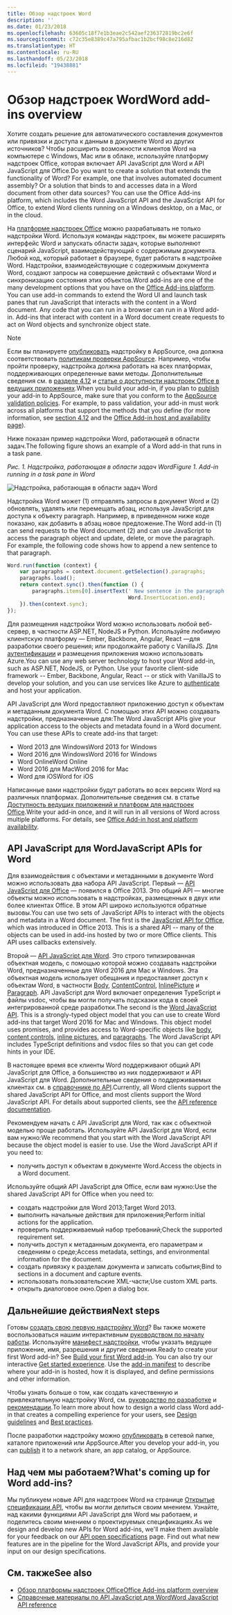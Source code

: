 ```yaml
---
title: Обзор надстроек Word
description: ''
ms.date: 01/23/2018
ms.openlocfilehash: 63605c18f7e1b3eae2c542aef236372819bc2e6f
ms.sourcegitcommit: c72c35e8389c47a795afbac1b2bcf98c8e216d82
ms.translationtype: HT
ms.contentlocale: ru-RU
ms.lasthandoff: 05/23/2018
ms.locfileid: "19438881"
---
```

# <a name="word-add-ins-overview"></a><span data-ttu-id="37794-102">Обзор надстроек Word</span><span class="sxs-lookup"><span data-stu-id="37794-102">Word add-ins overview</span></span>

<span data-ttu-id="37794-p101">Хотите создать решение для автоматического составления документов или привязки и доступа к данным в документе Word из других источников? Чтобы расширить возможности клиентов Word на компьютере с Windows, Mac или в облаке, используйте платформу надстроек Office, которая включает API JavaScript для Word и API JavaScript для Office.</span><span class="sxs-lookup"><span data-stu-id="37794-p101">Do you want to create a solution that extends the functionality of Word? For example, one that involves automated document assembly? Or a solution that binds to and accesses data in a Word document from other data sources? You can use the Office Add-ins platform, which includes the Word JavaScript API and the JavaScript API for Office, to extend Word clients running on a Windows desktop, on a Mac, or in the cloud.</span></span>

<span data-ttu-id="37794-p102">На [платформе надстроек Office](../overview/office-add-ins.md) можно разрабатывать не только надстройки Word. Используя команды надстроек, вы можете расширять интерфейс Word и запускать области задач, которые выполняют сценарий JavaScript, взаимодействующий с содержимым документа. Любой код, который работает в браузере, будет работать в надстройке Word. Надстройки, взаимодействующие с содержимым документа Word, создают запросы на совершение действий с объектами Word и синхронизацию состояния этих объектов.</span><span class="sxs-lookup"><span data-stu-id="37794-p102">Word add-ins are one of the many development options that you have on the [Office Add-ins platform](../overview/office-add-ins.md). You can use add-in commands to extend the Word UI and launch task panes that run JavaScript that interacts with the content in a Word document. Any code that you can run in a browser can run in a Word add-in. Add-ins that interact with content in a Word document create requests to act on Word objects and synchronize object state.</span></span> 

> [!NOTE]
> <span data-ttu-id="37794-p103">Если вы планируете [опубликовать](../publish/publish.md) надстройку в AppSource, она должна соответствовать [политикам проверки AppSource](https://docs.microsoft.com/en-us/office/dev/store/validation-policies). Например, чтобы пройти проверку, надстройка должна работать на всех платформах, поддерживающих определенные вами методы. Дополнительные сведения см. в [разделе 4.12](https://docs.microsoft.com/en-us/office/dev/store/validation-policies#4-apps-and-add-ins-behave-predictably) и [статье о доступности надстроек Office в ведущих приложениях](../overview/office-add-in-availability.md).</span><span class="sxs-lookup"><span data-stu-id="37794-p103">When you build your add-in, if you plan to [publish](../publish/publish.md) your add-in to AppSource, make sure that you conform to the [AppSource validation policies](https://docs.microsoft.com/en-us/office/dev/store/validation-policies). For example, to pass validation, your add-in must work across all platforms that support the methods that you define (for more information, see [section 4.12](https://docs.microsoft.com/en-us/office/dev/store/validation-policies#4-apps-and-add-ins-behave-predictably) and the [Office Add-in host and availability page](../overview/office-add-in-availability.md)).</span></span>

<span data-ttu-id="37794-113">Ниже показан пример надстройки Word, работающей в области задач.</span><span class="sxs-lookup"><span data-stu-id="37794-113">The following figure shows an example of a Word add-in that runs in a task pane.</span></span>

<span data-ttu-id="37794-114">*Рис. 1. Надстройка, работающая в области задач Word*</span><span class="sxs-lookup"><span data-stu-id="37794-114">*Figure 1. Add-in running in a task pane in Word*</span></span>

![Надстройка, работающая в области задач Word](../images/word-add-in-show-host-client.png)

<span data-ttu-id="37794-p104">Надстройка Word может (1) отправлять запросы в документ Word и (2) обновлять, удалять или перемещать абзац, используя JavaScript для доступа к объекту paragraph. Например, в приведенном ниже коде показано, как добавить в абзац новое предложение.</span><span class="sxs-lookup"><span data-stu-id="37794-p104">The Word add-in (1) can send requests to the Word document (2) and can use JavaScript to access the paragraph object and update, delete, or move the paragraph. For example, the following code shows how to append a new sentence to that paragraph.</span></span>

```js
Word.run(function (context) {
    var paragraphs = context.document.getSelection().paragraphs;
    paragraphs.load();
    return context.sync().then(function () {
        paragraphs.items[0].insertText(' New sentence in the paragraph.',
                                       Word.InsertLocation.end);
    }).then(context.sync);
});

```

<span data-ttu-id="37794-p105">Для размещения надстройки Word можно использовать любой веб-сервер, в частности ASP.NET, NodeJS и Python. Используйте любимую клиентскую платформу — Ember, Backbone, Angular, React —для разработки своего решения; или продолжайте работу с VanillaJS. Для [аутентификации](../develop/use-the-oauth-authorization-framework-in-an-office-add-in.md) и размещения приложения можно использовать Azure.</span><span class="sxs-lookup"><span data-stu-id="37794-p105">You can use any web server technology to host your Word add-in, such as ASP.NET, NodeJS, or Python. Use your favorite client-side framework -- Ember, Backbone, Angular, React -- or stick with VanillaJS to develop your solution, and you can use services like Azure to [authenticate](../develop/use-the-oauth-authorization-framework-in-an-office-add-in.md) and host your application.</span></span>

<span data-ttu-id="37794-p106">API JavaScript для Word предоставляют приложению доступ к объектам и метаданным документа Word. С помощью этих API можно создавать надстройки, предназначенные для:</span><span class="sxs-lookup"><span data-stu-id="37794-p106">The Word JavaScript APIs give your application access to the objects and metadata found in a Word document. You can use these APIs to create add-ins that target:</span></span>

* <span data-ttu-id="37794-122">Word 2013 для Windows</span><span class="sxs-lookup"><span data-stu-id="37794-122">Word 2013 for Windows</span></span>
* <span data-ttu-id="37794-123">Word 2016 для Windows</span><span class="sxs-lookup"><span data-stu-id="37794-123">Word 2016 for Windows</span></span>
* <span data-ttu-id="37794-124">Word Online</span><span class="sxs-lookup"><span data-stu-id="37794-124">Word Online</span></span>
* <span data-ttu-id="37794-125">Word 2016 для Mac</span><span class="sxs-lookup"><span data-stu-id="37794-125">Word 2016 for Mac</span></span>
* <span data-ttu-id="37794-126">Word для iOS</span><span class="sxs-lookup"><span data-stu-id="37794-126">Word for iOS</span></span>

<span data-ttu-id="37794-p107">Написанные вами надстройки будут работать во всех версиях Word на различных платформах. Дополнительные сведения см. в статье [Доступность ведущих приложений и платформ для надстроек Office](../overview/office-add-in-availability.md).</span><span class="sxs-lookup"><span data-stu-id="37794-p107">Write your add-in once, and it will run in all versions of Word across multiple platforms. For details, see [Office Add-in host and platform availability](../overview/office-add-in-availability.md).</span></span>

## <a name="javascript-apis-for-word"></a><span data-ttu-id="37794-129">API JavaScript для Word</span><span class="sxs-lookup"><span data-stu-id="37794-129">JavaScript APIs for Word</span></span>

<span data-ttu-id="37794-p108">Для взаимодействия с объектами и метаданными в документе Word можно использовать два набора API JavaScript. Первый — [API JavaScript для Office](https://dev.office.com/reference/add-ins/javascript-api-for-office?product=word) — появился в Office 2013. Это общий API — многие объекты можно использовать в надстройках, размещенных в двух или более клиентах Office. В этом API широко используются обратные вызовы.</span><span class="sxs-lookup"><span data-stu-id="37794-p108">You can use two sets of JavaScript APIs to interact with the objects and metadata in a Word document. The first is the [JavaScript API for Office](https://dev.office.com/reference/add-ins/javascript-api-for-office?product=word), which was introduced in Office 2013. This is a shared API -- many of the objects can be used in add-ins hosted by two or more Office clients. This API uses callbacks extensively.</span></span> 

<span data-ttu-id="37794-p109">Второй — [API JavaScript для Word](https://dev.office.com/reference/add-ins/word/word-add-ins-reference-overview). Это строго типизированная объектная модель, с помощью которой можно создавать надстройки Word, предназначенные для Word 2016 для Mac и Windows. Эта объектная модель использует обещания и предоставляет доступ к объектам Word, в частности [Body](https://dev.office.com/reference/add-ins/word/body), [ContentControl](https://dev.office.com/reference/add-ins/word/contentcontrol), [InlinePicture](https://dev.office.com/reference/add-ins/word/inlinepicture) и [Paragraph](https://dev.office.com/reference/add-ins/word/paragraph). API JavaScript для Word включает определения TypeScript и файлы vsdoc, чтобы вы могли получать подсказки кода в своей интегрированной среде разработки.</span><span class="sxs-lookup"><span data-stu-id="37794-p109">The second is the [Word JavaScript API](https://dev.office.com/reference/add-ins/word/word-add-ins-reference-overview). This is a strongly-typed object model that you can use to create Word add-ins that target Word 2016 for Mac and Windows. This object model uses promises, and provides access to Word-specific objects like [body](https://dev.office.com/reference/add-ins/word/body), [content controls](https://dev.office.com/reference/add-ins/word/contentcontrol), [inline pictures](https://dev.office.com/reference/add-ins/word/inlinepicture), and [paragraphs](https://dev.office.com/reference/add-ins/word/paragraph). The Word JavaScript API includes TypeScript definitions and vsdoc files so that you can get code hints in your IDE.</span></span>

<span data-ttu-id="37794-p110">В настоящее время все клиенты Word поддерживают общий API JavaScript для Office, а большинство из них поддерживают и API JavaScript для Word. Дополнительные сведения о поддерживаемых клиентах см. в [справочнике по API](https://dev.office.com/reference/add-ins/javascript-api-for-office?product=word).</span><span class="sxs-lookup"><span data-stu-id="37794-p110">Currently, all Word clients support the shared JavaScript API for Office, and most clients support the Word JavaScript API. For details about supported clients, see the [API reference documentation](https://dev.office.com/reference/add-ins/javascript-api-for-office?product=word).</span></span>

<span data-ttu-id="37794-p111">Рекомендуем начать с API JavaScript для Word, так как с объектной моделью проще работать. Используйте API JavaScript для Word, если вам нужно:</span><span class="sxs-lookup"><span data-stu-id="37794-p111">We recommend that you start with the Word JavaScript API because the object model is easier to use. Use the Word JavaScript API if you need to:</span></span>

* <span data-ttu-id="37794-142">получить доступ к объектам в документе Word.</span><span class="sxs-lookup"><span data-stu-id="37794-142">Access the objects in a Word document.</span></span>

<span data-ttu-id="37794-143">Используйте общий API JavaScript для Office, если вам нужно:</span><span class="sxs-lookup"><span data-stu-id="37794-143">Use the shared JavaScript API for Office when you need to:</span></span>

* <span data-ttu-id="37794-144">создать надстройки для Word 2013;</span><span class="sxs-lookup"><span data-stu-id="37794-144">Target Word 2013.</span></span>
* <span data-ttu-id="37794-145">выполнить начальные действия для приложения;</span><span class="sxs-lookup"><span data-stu-id="37794-145">Perform initial actions for the application.</span></span>
* <span data-ttu-id="37794-146">проверить поддерживаемый набор требований;</span><span class="sxs-lookup"><span data-stu-id="37794-146">Check the supported requirement set.</span></span>
* <span data-ttu-id="37794-147">получить доступ к метаданным документа, его параметрам и сведениям о среде;</span><span class="sxs-lookup"><span data-stu-id="37794-147">Access metadata, settings, and environmental information for the document.</span></span>
* <span data-ttu-id="37794-148">создать привязку к разделам документа и записать события;</span><span class="sxs-lookup"><span data-stu-id="37794-148">Bind to sections in a document and capture events.</span></span>
* <span data-ttu-id="37794-149">использовать пользовательские XML-части;</span><span class="sxs-lookup"><span data-stu-id="37794-149">Use custom XML parts.</span></span>
* <span data-ttu-id="37794-150">открыть диалоговое окно.</span><span class="sxs-lookup"><span data-stu-id="37794-150">Open a dialog box.</span></span>

## <a name="next-steps"></a><span data-ttu-id="37794-151">Дальнейшие действия</span><span class="sxs-lookup"><span data-stu-id="37794-151">Next steps</span></span>

<span data-ttu-id="37794-p112">Готовы [создать свою первую надстройку Word](word-add-ins.md)? Вы также можете воспользоваться нашим интерактивным [руководством по началу работы](http://dev.office.com/getting-started/addins?product=Word). Используйте [манифест надстройки](../develop/add-in-manifests.md), чтобы указать ведущее приложение, имя, разрешения и другие сведения.</span><span class="sxs-lookup"><span data-stu-id="37794-p112">Ready to create your first Word add-in? See [Build your first Word add-in](word-add-ins.md). You can also try our interactive [Get started experience](http://dev.office.com/getting-started/addins?product=Word). Use the [add-in manifest](../develop/add-in-manifests.md) to describe where your add-in is hosted, how it is displayed, and define permissions and other information.</span></span>

<span data-ttu-id="37794-156">Чтобы узнать больше о том, как создать качественную и привлекательную надстройку Word, см. [руководство по разработке](../design/add-in-design.md) и [рекомендации](../concepts/add-in-development-best-practices.md).</span><span class="sxs-lookup"><span data-stu-id="37794-156">To learn more about how to design a world class Word add-in that creates a compelling experience for your users, see [Design guidelines](../design/add-in-design.md) and [Best practices](../concepts/add-in-development-best-practices.md).</span></span>

<span data-ttu-id="37794-157">После разработки надстройку можно [опубликовать](../publish/publish.md) в сетевой папке, каталоге приложений или AppSource.</span><span class="sxs-lookup"><span data-stu-id="37794-157">After you develop your add-in, you can [publish](../publish/publish.md) it to a network share, an app catalog, or AppSource.</span></span>

## <a name="whats-coming-up-for-word-add-ins"></a><span data-ttu-id="37794-158">Над чем мы работаем?</span><span class="sxs-lookup"><span data-stu-id="37794-158">What's coming up for Word add-ins?</span></span>

<span data-ttu-id="37794-p113">Мы публикуем новые API для надстроек Word на странице [Открытые спецификации API](https://dev.office.com/reference/add-ins/openspec), чтобы вы могли делиться своим мнением. Узнайте, над какими функциями API JavaScript для Word мы работаем, и поделитесь своим мнением о проектируемых спецификациях.</span><span class="sxs-lookup"><span data-stu-id="37794-p113">As we design and develop new APIs for Word add-ins, we'll make them available for your feedback on our [API open specifications](https://dev.office.com/reference/add-ins/openspec) page. Find out what new features are in the pipeline for the Word JavaScript APIs, and provide your input on our design specifications.</span></span>

## <a name="see-also"></a><span data-ttu-id="37794-161">См. также</span><span class="sxs-lookup"><span data-stu-id="37794-161">See also</span></span>

* [<span data-ttu-id="37794-162">Обзор платформы надстроек Office</span><span class="sxs-lookup"><span data-stu-id="37794-162">Office Add-ins platform overview</span></span>](../overview/office-add-ins.md)
* [<span data-ttu-id="37794-163">Справочные материалы по API JavaScript для Word</span><span class="sxs-lookup"><span data-stu-id="37794-163">Word JavaScript API reference</span></span>](https://dev.office.com/reference/add-ins/word/word-add-ins-reference-overview)

